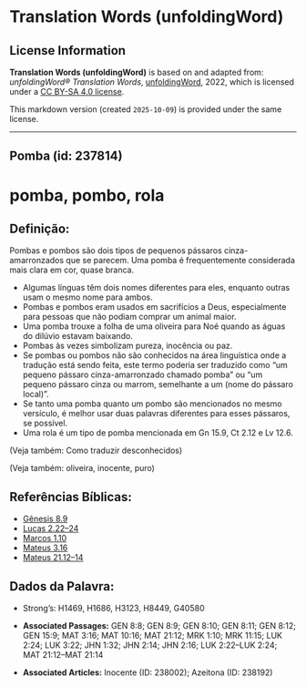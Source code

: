 # Translation Words (unfoldingWord)

## License Information

**Translation Words (unfoldingWord)** is based on and adapted from: _unfoldingWord® Translation Words_, [unfoldingWord](https://unfoldingword.org/utw), 2022, which is licensed under a [CC BY-SA 4.0 license](https://creativecommons.org/licenses/by-sa/4.0/legalcode.en).

This markdown version (created `2025-10-09`) is provided under the same license.



--------------------------------

## Pomba (id: 237814)

pomba, pombo, rola
==================

Definição:
----------

Pombas e pombos são dois tipos de pequenos pássaros cinza\-amarronzados que se parecem. Uma pomba é frequentemente considerada mais clara em cor, quase branca.

* Algumas línguas têm dois nomes diferentes para eles, enquanto outras usam o mesmo nome para ambos.
* Pombas e pombos eram usados em sacrifícios a Deus, especialmente para pessoas que não podiam comprar um animal maior.
* Uma pomba trouxe a folha de uma oliveira para Noé quando as águas do dilúvio estavam baixando.
* Pombas às vezes simbolizam pureza, inocência ou paz.
* Se pombas ou pombos não são conhecidos na área linguística onde a tradução está sendo feita, este termo poderia ser traduzido como “um pequeno pássaro cinza\-amarronzado chamado pomba” ou “um pequeno pássaro cinza ou marrom, semelhante a um (nome do pássaro local)”.
* Se tanto uma pomba quanto um pombo são mencionados no mesmo versículo, é melhor usar duas palavras diferentes para esses pássaros, se possível.
* Uma rola é um tipo de pomba mencionada em Gn 15\.9, Ct 2\.12 e Lv 12\.6\.

(Veja também: Como traduzir desconhecidos)

(Veja também: oliveira, inocente, puro)

Referências Bíblicas:
---------------------

* [Gênesis 8\.9](https://ref.ly/Gen8:9)
* [Lucas 2\.22–24](https://ref.ly/Luke2:22-Luke2:24)
* [Marcos 1\.10](https://ref.ly/Mark1:10)
* [Mateus 3\.16](https://ref.ly/Matt3:16)
* [Mateus 21\.12–14](https://ref.ly/Matt21:12-Matt21:14)

Dados da Palavra:
-----------------

* Strong’s: H1469, H1686, H3123, H8449, G40580

* **Associated Passages:** GEN 8:8; GEN 8:9; GEN 8:10; GEN 8:11; GEN 8:12; GEN 15:9; MAT 3:16; MAT 10:16; MAT 21:12; MRK 1:10; MRK 11:15; LUK 2:24; LUK 3:22; JHN 1:32; JHN 2:14; JHN 2:16; LUK 2:22–LUK 2:24; MAT 21:12–MAT 21:14
* **Associated Articles:** Inocente (ID: 238002); Azeitona (ID: 238192)

